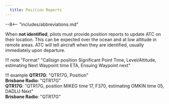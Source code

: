 ```yaml
---
  title: Position Reports
---
```


--8<-- "includes/abbreviations.md"

When **not identified**, pilots must provide position reports to update ATC on their location. This can be expected over the ocean and at low altitude in remote areas. ATC will tell aircraft when they are identified, usually immediately upon departure.

!!! note "Format"
    "<span class='placeholder'>Callsign</span> position <span class='placeholder'>Significant Point</span> <span class='placeholder'>Time</span>, <span class='placeholder'>Level/Altitude</span>, estimating <span class='placeholder'>Next Waypoint</span> time <span class='placeholder'>ETA</span>, <span class='placeholder'>Ensuing Waypoint</span> next"

!!! example
    **QTR17G**: "QTR17G, Position"  
    **Brisbane Radio**: "QTR17G"  
    **QTR17G**: "QTR17G, position MIKEG time 17, F370, estimating OMKIN time 05, DADLU Next"  
    **Brisbane Radio**: "QTR17G"  